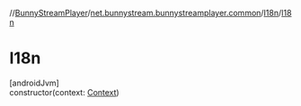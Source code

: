 //[BunnyStreamPlayer](../../../index.md)/[net.bunnystream.bunnystreamplayer.common](../index.md)/[I18n](index.md)/[I18n](-i18n.md)

# I18n

[androidJvm]\
constructor(context: [Context](https://developer.android.com/reference/kotlin/android/content/Context.html))
